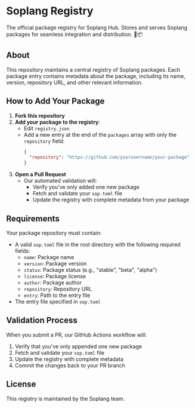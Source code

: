 # Soplang Registry

The official package registry for Soplang Hub. Stores and serves Soplang packages for seamless integration and distribution. 🚀📦

## About

This repository maintains a central registry of Soplang packages. Each package entry contains metadata about the package, including its name, version, repository URL, and other relevant information.

## How to Add Your Package

1. **Fork this repository**
2. **Add your package to the registry**:
   - Edit `registry.json`
   - Add a new entry at the end of the `packages` array with only the `repository` field:
     ```json
     {
       "repository": "https://github.com/yourusername/your-package"
     }
     ```
3. **Open a Pull Request**
   - Our automated validation will:
     - Verify you've only added one new package
     - Fetch and validate your `sop.toml` file
     - Update the registry with complete metadata from your package

## Requirements

Your package repository must contain:
- A valid `sop.toml` file in the root directory with the following required fields:
  - `name`: Package name
  - `version`: Package version
  - `status`: Package status (e.g., "stable", "beta", "alpha")
  - `license`: Package license
  - `author`: Package author
  - `repository`: Repository URL
  - `entry`: Path to the entry file
- The entry file specified in `sop.toml`

## Validation Process

When you submit a PR, our GitHub Actions workflow will:
1. Verify that you've only appended one new package
2. Fetch and validate your `sop.toml` file
3. Update the registry with complete metadata
4. Commit the changes back to your PR branch

## License

This registry is maintained by the Soplang team. 
